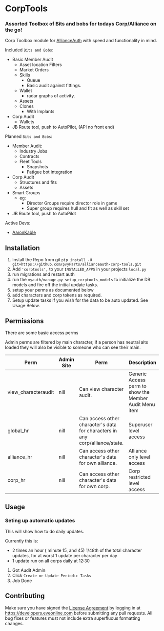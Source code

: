 # CorpTools
### Assorted Toolbox of Bits and bobs for todays Corp/Alliance on the go!

Corp Toolbox module for [AllianceAuth](https://gitlab.com/allianceauth/allianceauth) with speed and functionality in mind.

Included `Bits and Bobs`:
 * Basic Member Audit
   * Asset location Filters
   * Market Orders
   * Skills
     * Queue
     * Basic audit against fittings.
   * Wallet
     * radar graphs of activity.
   * Assets
   * Clones
     * With Implants
 * Corp Audit
   * Wallets
 * JB Route tool, push to AutoPilot, (API no front end)

Planned `Bits and Bobs`:
 * Member Audit:
   * Industry Jobs
   * Contracts
   * Fleet Tools
     * Snapshots
     * Fatigue bot integration
 * Corp Audit
   * Structures and fits
   * Assets
 * Smart Groups
   * eg:
     * Director Groups require director role in game
     * Super group requires hull and fit as well as skill set
 * JB Route tool, push to AutoPilot

Active Devs:
 * [AaronKable](https://github.com/pvyParts)

## Installation
 1. Install the Repo from git `pip install -U git+https://github.com/pvyParts/allianceauth-corp-tools.git`
 2. Add `'corptools',` to your `INSTALLED_APPS` in your projects `local.py`
 3. run migrations and restart auth
 4. run the `myauth/manage.py setup_corptools_models` to initialize the DB models and fire off the initial update tasks.
 5. setup your perms as documented below
 6. add characters and corp tokens as required.
 7. Setup update tasks if you wish for the data to be auto updated. See Usage Below.

## Permissions
There are some basic access perms

Admin perms are filtered by main character, if a person has neutral alts loaded they will also be visible to someone who can see their main.

 Perm | Admin Site	 | Perm | Description
 --- | --- | --- | ---
view_characteraudit | nill | Can view character audit. | Generic Access perm to show the Member Audit Menu item
global_hr | nill | Can access other character's data for characters in any corp/alliance/state. | Superuser level access
alliance_hr | nill | Can access other character's data for own alliance. | Alliance only level access
corp_hr | nill | Can access other character's data for own corp. | Corp restricted level access


## Usage
### Seting up automatic updates
This will show how to do daily updates.

Currently this is:
 * 2 times an hour ( minute 15, and 45) 1/48th of the total character updates, for at worst 1 update per character per day
 * 1 update run on all corps daily at 12:30

1. Got Audit Admin
2. Click `Create or Update Periodic Tasks`
2. Job Done

## Contributing
Make sure you have signed the [License Agreement](https://developers.eveonline.com/resource/license-agreement) by logging in at https://developers.eveonline.com before submitting any pull requests. All bug fixes or features must not include extra superfluous formatting changes.
